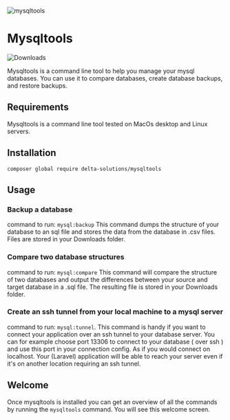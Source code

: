 ![mysqltools](https://banners.beyondco.de/mysqltools.png?theme=light&packageManager=composer+require&packageName=delta-solutions%2Fmysqltools&pattern=architect&style=style_1&description=Mysqltools+is+a+command+line+tool+to+compare+database+structures+and+backup+and+restore+them&md=1&showWatermark=0&fontSize=100px&images=database)
# Mysqltools


![Downloads](https://img.shields.io/packagist/dt/delta-solutions/mysqltools.svg?style=flat-square)

Mysqltools is a command line tool to help you manage your mysql databases.  You can use it 
to compare databases, create database backups, and restore backups.

## Requirements

Mysqltools is a command line tool tested on MacOs desktop and Linux servers.

## Installation

````shell
composer global require delta-solutions/mysqltools
````

## Usage

### Backup a database

command to run: `mysql:backup`
This command dumps the structure of your database to an sql file and stores the data from the database in .csv files.  Files are stored in your Downloads folder.

### Compare two database structures

command to run: `mysql:compare`
This command will compare the structure of two databases and output the differences between your source and target database in a .sql file. The resulting file is stored in your Downloads folder.

### Create an ssh tunnel from your local machine to a mysql server

command to run: `mysql:tunnel`.  This command is handy if you want to connect your application over an ssh tunnel to your database server.  You can for example choose port 13306 to connect to your database ( over ssh ) and use this port in your connection config.  As if you would connect on localhost.
Your (Laravel) application will be able to reach your server even if it's on another location requiring an ssh tunnel.

## Welcome

Once mysqltools is installed you can get an overview of all the commands by running the `mysqltools` command.  You will see this
welcome screen.



